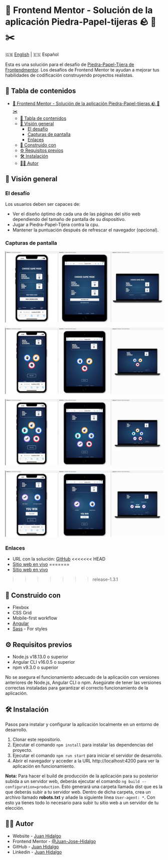 # 🚀 Frontend Mentor - Solución de la aplicación Piedra-Papel-tijeras 🪨 📰 ✂️
🇬🇧 [English](../README.md) | 🇪🇸 Español

Esta es una solución para el desafío de [Piedra-Papel-Tijera de Frontendmentor](https://www.frontendmentor.io/challenges/rock-paper-scissors-game-pTgwgvgH). Los desafíos de Frontend Mentor te ayudan a mejorar tus habilidades de codificación construyendo proyectos realistas. 

## 📑 Tabla de contenidos

- [🚀 Frontend Mentor - Solución de la aplicación Piedra-Papel-tijeras 🪨 📰 ✂️](#-frontend-mentor---solución-de-la-aplicación-piedra-papel-tijeras---️)
  - [📑 Tabla de contenidos](#-tabla-de-contenidos)
  - [👀 Visión general](#-visión-general)
    - [El desafío](#el-desafío)
    - [Capturas de pantalla](#capturas-de-pantalla)
    - [Enlaces](#enlaces)
  - [🔨 Construido con](#-construido-con)
  - [⚙️ Requisitos previos](#️-requisitos-previos)
  - [🛠️ Instalación](#️-instalación)
  - [👨‍💻 Autor](#-autor)

## 👀 Visión general

### El desafío

Los usuarios deben ser capaces de:

- Ver el diseño óptimo de cada una de las páginas del sitio web dependiendo del tamaño de pantalla de su dispositivo.
- Jugar a Piedra-Papel-Tijera contra la cpu.
- Mantener la puntuación después de refrescar el navegador (opcional).

### Capturas de pantalla

![HomeImg](./img/home.png)

![ClassicGame](./img/normalPlay.png)

![BonusGame](./img/bonusPlay.png)

![Results](./img/results.png)

### Enlaces

- URL con la solución: [GitHub](https://github.com/Juan-Jose-Hidalgo/Rock-paper-scissors)
<<<<<<< HEAD
- [Sitio web en vivo](https://rock-paper-scissors.jjhidalgo.com)
=======
- [Sitio web en vivo](https://rock-paper-scissors.jjhidalgo.com/home)
>>>>>>> release-1.3.1

## 🔨 Construido con

- Flexbox
- CSS Grid
- Mobile-first workflow
- [Angular](https://angular.io//)
- [Sass](https://sass-lang.com/) - For styles

## ⚙️ Requisitos previos

- Node.js v18.13.0 o superior
- Angular CLI v16.0.5 o superior
- npm v9.3.0 o superior

No se asegura el funcionamiento adecuado de la aplicación con versiones anteriores de Node.js, Angular CLI o npm. Asegúrate de tener las versiones correctas instaladas para garantizar el correcto funcionamiento de la aplicación.

## 🛠️ Instalación

Pasos para instalar y configurar la aplicación localmente en un entorno de desarrollo.

1. Clonar este repositorio.
2. Ejecutar el comando ```npm install``` para instalar las dependencias del proyecto.
3. Ejecutar el comando ```npm run start``` para iniciar el servidor de desarrollo.
4. Abrir el navegador y acceder a la URL http://localhost:4200 para ver la aplicación en funcionamiento.

**Nota:** Para hacer el build de producción de la aplicación para su posterior subida a un servidor web, deberás ejecutar el comando ```ng build --configuration=production```. Esto generará una carpeta llamada dist que es la que deberás subir a tu servidor web. Dentro de dicha carpeta, crea un archivo llamado **robots.txt** y añade la siguiente línea ```User-agent: *```. Con esto ya tienes todo lo necesario para subir tu sitio web a un servidor de tu elección.

## 👨‍💻 Autor
- Website - [Juan Hidalgo](https://jjhidalgo.com)
- Frontend Mentor - [@Juan-Jose-Hidalgo](https://www.frontendmentor.io/profile/Juan-Jose-Hidalgo)
- GitHub - [Juan Hidalgo](https://github.com/Juan-Jose-Hidalgo)
- Linkedin - [Juan Hidalgo](https://www.linkedin.com/in/juan-jos%C3%A9-hidalgo-ya%C3%B1ez-854698b4/)
